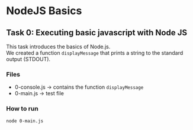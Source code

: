 # NodeJS Basics

## Task 0: Executing basic javascript with Node JS

This task introduces the basics of Node.js.  
We created a function `displayMessage` that prints a string to the standard output (STDOUT).

### Files
- 0-console.js → contains the function `displayMessage`
- 0-main.js → test file

### How to run
```bash
node 0-main.js
